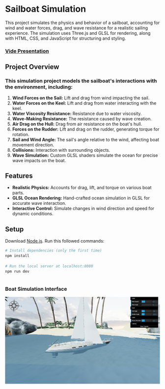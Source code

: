 # Sailboat Simulation

This project simulates the physics and behavior of a sailboat, accounting for wind and water forces, drag, and wave resistance for a realistic sailing experience. The simulation uses Three.js and GLSL for rendering, along with HTML, CSS, and JavaScript for structuring and styling.
### [Vide Presentation](https://www.facebook.com/100027830925011/videos/3360913594218422/)  
## Project Overview
### This simulation project models the sailboat's interactions with the environment, including:

1. **Wind Forces on the Sail:** Lift and drag from wind impacting the sail.
2. **Water Forces on the Keel:** Lift and drag from water interacting with the keel.
3. **Water Viscosity Resistance:** Resistance due to water viscosity.
4. **Wave-Making Resistance:** The resistance caused by wave creation.
5. **Air Drag on the Hull:** Drag from air resistance on the boat's hull.
6. **Forces on the Rudder:** Lift and drag on the rudder, generating torque for rotation.
7. **Sail and Wind Angle:** The sail's angle relative to the wind, affecting boat movement direction.
8. **Collisions:** Interaction with surrounding objects.
9. **Wave Simulation:** Custom GLSL shaders simulate the ocean for precise wave impacts on the boat.

## Features
* **Realistic Physics:** Accounts for drag, lift, and torque on various boat parts.
* **GLSL Ocean Rendering:** Hand-crafted ocean simulation in GLSL for accurate wave interaction.
* **Interactive Control:** Simulate changes in wind direction and speed for dynamic conditions.

## Setup
Download [Node.js](https://nodejs.org/en/download/).
Run this followed commands:

``` bash
# Install dependencies (only the first time)
npm install

# Run the local server at localhost:8080
npm run dev

```
#
### Boat Simulation Interface


![Boat Simulation Interface](static/p1.png)